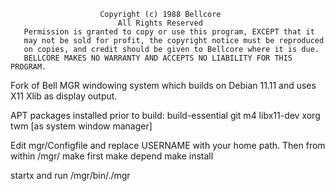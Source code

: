                         Copyright (c) 1988 Bellcore
                            All Rights Reserved
       Permission is granted to copy or use this program, EXCEPT that it
       may not be sold for profit, the copyright notice must be reproduced
       on copies, and credit should be given to Bellcore where it is due.
       BELLCORE MAKES NO WARRANTY AND ACCEPTS NO LIABILITY FOR THIS PROGRAM.

Fork of Bell MGR windowing system which builds on Debian 11.11 and uses X11 Xlib as display output.

APT packages installed prior to build:
build-essential
git
m4
libx11-dev
xorg
twm [as system window manager]

Edit mgr/Configfile and replace USERNAME with your home path.
Then from within /mgr/
make first
make depend
make install

startx and run /mgr/bin/./mgr
